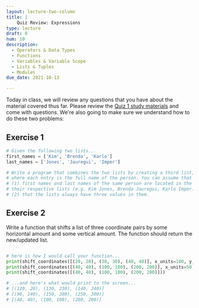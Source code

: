 ```yaml
---
layout: lecture-two-column
title: |
    Quiz Review: Expressions
type: lecture
draft: 0
num: 10
description:
  - Operators & Data Types
  - Functions
  - Variables & Variable Scope
  - Lists & Tuples
  - Modules
due_date: 2021-10-13

---
```



Today in class, we will review any questions that you have about the material covered thus far. Please review the [Quiz 1 study materials](week04-lecture03) and come with questions. We're also going to make sure we understand how to do these two problems:

## Exercise 1
```python
# Given the following two lists...
first_names = ['Kim', 'Brenda', 'Karlo']
last_names = ['Jones', 'Jauregui', 'Imper']

# Write a program that combines the two lists by creating a third list,
# where each entry is the full name of the person. You can assume that 
# (1) first names and last names of the same person are located in the same slot of
# their respective lists (e.g. Kim Jones, Brenda Jauregui, Karlo Imper), and
# (2) that the lists always have three values in them.
```

<!-- ### Answer (One Approach)

```python
full_names = []
full_names.append(first_names[0] + ' ' + last_names[0])
full_names.append(first_names[1] + ' ' + last_names[1])
full_names.append(first_names[2] + ' ' + last_names[2])
print(full_names)
``` -->

## Exercise 2
Write a function that shifts a list of three coordinate pairs by some horizontal amount and some vertical amount. The function should return the new/updated list.

```python

# here is how I would call your function...
print(shift_coordinates([(20, 20), (30, 30), (40, 40)], x_units=100, y_units=200))
print(shift_coordinates([(40, 40), (100, 100), (200, 200)], x_units=50, y_units=100))
print(shift_coordinates([(40, 40), (100, 100), (200, 200)]))

# ...and here's what would print to the screen...
# [(120, 20), (130, 230), (140, 240)]
# [(90, 140), (150, 200), (250, 300)]
# [(40, 40), (100, 100), (200, 200)]
```

<!-- ### Answer (One Approach)
```python
def shift_coordinates(my_list, x_units=0, y_units=0):
    return [
        (my_list[0][0] + x_units, my_list[0][1] + y_units),
        (my_list[1][0] + x_units, my_list[1][1] + y_units),
        (my_list[2][0] + x_units, my_list[2][1] + y_units)
    ]
``` -->
